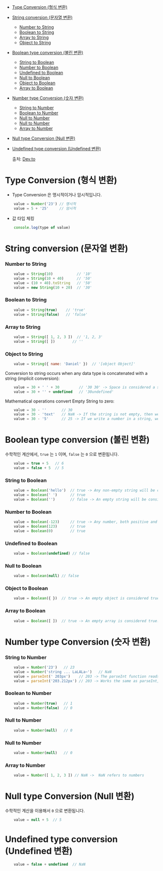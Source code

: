 - [Type Conversion (형식 변환)](#type-conversion-형식-변환)
- [String conversion (문자열 변환)](#string-conversion-문자열-변환)
    - [Number to String](#number-to-string)
    - [Boolean to String](#boolean-to-string)
    - [Array to String](#array-to-string)
    - [Object to String](#object-to-string)
- [Boolean type conversion (불린 변환)](#boolean-type-conversion-불린-변환)
    - [String to Boolean](#string-to-boolean)
    - [Number to Boolean](#number-to-boolean)
    - [Undefined to Boolean](#undefined-to-boolean)
    - [Null to Boolean](#null-to-boolean)
    - [Object to Boolean](#object-to-boolean)
    - [Array to Boolean](#array-to-boolean)
- [Number type Conversion (숫자 변환)](#number-type-conversion-숫자-변환)
    - [String to Number](#string-to-number)
    - [Boolean to Number](#boolean-to-number)
    - [Null to Number](#null-to-number)
    - [Null to Number](#null-to-number-1)
    - [Array to Number](#array-to-number)
- [Null type Conversion (Null 변환)](#null-type-conversion-null-변환)
- [Undefined type conversion (Undefined 변환)](#undefined-type-conversion-undefined-변환)

    출처: [Dev.to](https://dev.to/danielkrupnyy/javascript-basic-type-conversion-cheat-sheet-1gg4#string-conversion)


# Type Conversion (형식 변환)

* Type Conversion 은 명시적이거나 암시적입니다.

``` js
    value = Number('23') // 명시적
    value = 5 + '25'     // 암시적
```

* 값 타입 체킹

``` js
    console.log(type of value)
```

# String conversion (문자열 변환)

### Number to String
``` js
    value = String(10)           // '10'
    value = String(10 + 40)      // '50'
    value = (10 + 40).toString   // '50'
    value = new String(10 + 20)  // '30'
```

### Boolean to String

``` js
    value = String(true)    // 'true'
    value = String(false)   // 'false'
```

### Array to String

``` js
    value = String([ 1, 2, 3 ])  // '1, 2, 3'
    value = String([ ])        // ''
```

### Object to String

``` js
    value = String({ name: 'Daniel' })  // '[object Object]'
```

Conversion to string occurs when any data type is concatenated with a string (implicit conversion):

``` js
    value = 30 + ' ' + 30         // '30 30' -> Space is considered a symbol
    value = 30 + '' + undefined   // '30undefined'
```

Mathematical operations convert Empty String to zero:

``` js
    value = 30 - ''       // 30
    value = 30 - 'text'   // NaN -> If the string is not empty, then we will get NaN - calculation error.
    value = 30 - '5'      // 25 -> If we write a number in a string, we will get a number type
```

# Boolean type conversion (불린 변환)

수학적인 계산에서, `true` 는 `1` 이며, `false` 는 `0` 으로 변환됩니다.

``` js
    value = true + 5   // 6
    value = false + 5  // 5
```

### String to Boolean

``` js
    value = Boolean('hello')  // true -> Any non-empty string will be considered true.
    value = Boolean(' ')      // true
    value = Boolean('')       // false -> An empty string will be considered false.
```

### Number to Boolean

``` js
    value = Boolean(-123)     // true -> Any number, both positive and negative, will be considered true.
    value = Boolean(123)      // true
    value = Boolean(0)        // true
```

### Undefined to Boolean

``` js
    value = Boolean(undefined) // false
``` 

### Null to Boolean

``` js
    value = Boolean(null) // false
```

### Object to Boolean

``` js
    value = Boolean({ })  // true -> An empty object is considered true.
```

### Array to Boolean

``` js
    value = Boolean([ ])  // true -> An empty array is considered true.
```


# Number type Conversion (숫자 변환)

### String to Number

``` js
    value = Number('23')   // 23
    value = Number('string ... LaLALa~')   // NaN
    value = parseInt(' 203px')    // 203 -> The parseInt function reads a number from a string and removes all characters after it, but if there are characters before the number (except for a space), then it will output NaN. Serves for whole numbers.
    value = parseInt('203.212px') // 203 -> Works the same as parseInt, but for fractional numbers.
```

### Boolean to Number

``` js
    value = Number(true)   // 1
    value = Number(false)  // 0
```

### Null to Number

``` js
    value = Number(null)   // 0
```

### Null to Number

``` js
    value = Number(null)   // 0
```

### Array to Number

``` js
    value = Number([ 1, 2, 3 ]) // NaN ->  NaN refers to numbers
```


# Null type Conversion (Null 변환)

수학적인 계산을 이용해서 `0`  으로 변환됩니다.

``` js
    value = null + 5  // 5
```

# Undefined type conversion (Undefined 변환)

``` js
    value = false + undefined  // NaN
```
